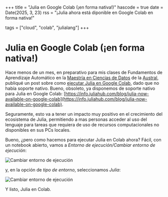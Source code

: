 +++
title = "Julia en Google Colab (¡en forma nativa!)"
hascode = true
date = Date(2025, 3, 23)
rss = "¡Julia ahora está diponible en Google Colab en forma nativa!"

tags = ["cloud", "colab", "julialang"]
+++

# Julia en Google Colab (¡en forma nativa!)
Hace menos de un mes, en preparativo para mis clases de Fundamentos de Aprendizaje Automático en la [Maestría en Ciencias de Datos](https://www.austral.edu.ar/ingenieria/ingenieria-posgrados/ciencia-de-datos/maestria-en-ciencia-de-datos-regional/?sede=rosario) de la [Austral](https://www.austral.edu.ar/rosario/), publiqué un post sobre como [ejecutar Julia en Google Colab](../20250226_julia_en_google_colab), dado que no había soporte nativo. Bueno, obsoleto, ya disponemos de soporte nativo para Julia en Google Colab: [https://info.juliahub.com/blog/julia-now-available-on-google-colab](https://info.juliahub.com/blog/julia-now-available-on-google-colab).

Seguramente, esto va a tener un impacto muy positivo en el crecimiento del ecosistema de Julia, permitiendo a mas personas acceder al uso del lenguaje para tareas que requiera de uso de recursos computacionales no disponibles en sus PCs locales.

Bueno, ¿pero como hacemos para ejecutar Julia en Colab ahora? Fácil, con un notebook abierto, vamos a _Entorno de ejecución/Cambiar entorno de ejecución_:

![Cambiar entorno de ejecución](../../img/20250323_julia_en_colav_nativo_01.png)

 y, en la opción de _tipo de entorno_, seleccionamos _Julia_:

![Cambiar entorno de ejecución](../../img/20250323_julia_en_colav_nativo_02.png)

Y listo, Julia en Colab.

